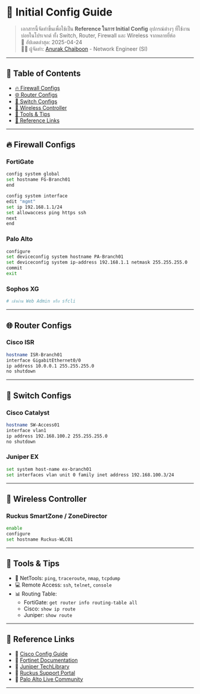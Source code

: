 # 📘 Initial Config Guide

> เอกสารนี้จัดทำขึ้นเพื่อใช้เป็น **Reference ในการ Initial Config** อุปกรณ์ต่างๆ ที่ใช้งานบ่อยในโปรเจกต์ ทั้ง Switch, Router, Firewall และ Wireless จากหลายยี่ห้อ  
> 📅 อัปเดตล่าสุด: 2025-04-24  
> 👨‍💻 ผู้จัดทำ: [Anurak Chaiboon](https://github.com/) - Network Engineer (SI)

---

## 📑 Table of Contents

- [🔥 Firewall Configs](#-firewall-configs)
- [🌐 Router Configs](#-router-configs)
- [🔀 Switch Configs](#-switch-configs)
- [📡 Wireless Controller](#-wireless-controller)
- [🔧 Tools & Tips](#-tools--tips)
- [📎 Reference Links](#-reference-links)

---

## 🔥 Firewall Configs

### FortiGate
```bash
config system global
set hostname FG-Branch01
end

config system interface
edit "mgmt"
set ip 192.168.1.1/24
set allowaccess ping https ssh
next
end
```

### Palo Alto
```bash
configure
set deviceconfig system hostname PA-Branch01
set deviceconfig system ip-address 192.168.1.1 netmask 255.255.255.0
commit
exit
```

### Sophos XG
```bash
# เข้าผ่าน Web Admin หรือ sfcli
```

---

## 🌐 Router Configs

### Cisco ISR
```bash
hostname ISR-Branch01
interface GigabitEthernet0/0
ip address 10.0.0.1 255.255.255.0
no shutdown
```

---

## 🔀 Switch Configs

### Cisco Catalyst
```bash
hostname SW-Access01
interface vlan1
ip address 192.168.100.2 255.255.255.0
no shutdown
```

### Juniper EX
```bash
set system host-name ex-branch01
set interfaces vlan unit 0 family inet address 192.168.100.3/24
```

---

## 📡 Wireless Controller

### Ruckus SmartZone / ZoneDirector
```bash
enable
configure
set hostname Ruckus-WLC01
```

---

## 🔧 Tools & Tips

- 🧪 NetTools: `ping`, `traceroute`, `nmap`, `tcpdump`
- 💻 Remote Access: `ssh`, `telnet`, `console`
- 📊 Routing Table:
  - FortiGate: `get router info routing-table all`
  - Cisco: `show ip route`
  - Juniper: `show route`

---

## 📎 Reference Links

- 🔗 [Cisco Config Guide](https://www.cisco.com/c/en/us/support/index.html)
- 🔗 [Fortinet Documentation](https://docs.fortinet.com/)
- 🔗 [Juniper TechLibrary](https://www.juniper.net/documentation/)
- 🔗 [Ruckus Support Portal](https://support.ruckuswireless.com/)
- 🔗 [Palo Alto Live Community](https://live.paloaltonetworks.com/)

---
